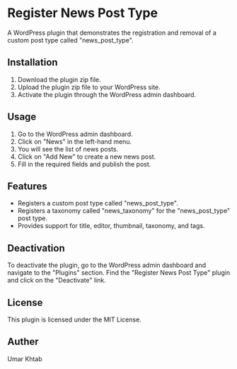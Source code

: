 # Register News Post Type

A WordPress plugin that demonstrates the registration and removal of a custom post type called "news_post_type".

## Installation

1. Download the plugin zip file.
2. Upload the plugin zip file to your WordPress site.
3. Activate the plugin through the WordPress admin dashboard.

## Usage

1. Go to the WordPress admin dashboard.
2. Click on "News" in the left-hand menu.
3. You will see the list of news posts.
4. Click on "Add New" to create a new news post.
5. Fill in the required fields and publish the post.

## Features

- Registers a custom post type called "news_post_type".
- Registers a taxonomy called "news_taxonomy" for the "news_post_type" post type.
- Provides support for title, editor, thumbnail, taxonomy, and tags.

## Deactivation

To deactivate the plugin, go to the WordPress admin dashboard and navigate to the "Plugins" section. Find the "Register News Post Type" plugin and click on the "Deactivate" link.

## License

This plugin is licensed under the MIT License.


## Auther

Umar Khtab
